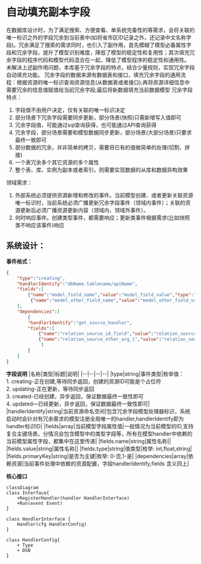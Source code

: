 # 自动填充副本字段
在数据库设计时，为了满足搜索、方便查看、单系统完备性的等需求，会将关联的唯一标识之外的字段冗余到当前表中(如将省市区ID记录之外，还记录中文名称字段)。冗余满足了搜索的需求同时，也引入了副作用，首先模糊了模型必备属性字段和冗余字段，提升了模型识别难度，降低了模型的稳定性和复用性；其次填充冗余字段的程序代码和模型代码混合在一起，降低了模型程序的稳定性和通用性。
未解决上述副作用问题，本库基于冗余字段的特点，结合少量规则，实现冗余字段自动填充功能。
冗余字段的数据来源有数据表和接口，填充冗余字段的通用流程：根据资源的唯一标识查询资源信息(从数据表或者接口);再将资源详细信息中需要冗余的信息值赋值给当前冗余字段;最后将新数据填充当前数据模型
冗余字段特点：
1. 字段值不由用户决定，仅有关联的唯一标识决定
2. 部分场景下冗余字段需要同步更新，部分场景(快照)只需新增写入值即可
3. 冗余字段值，可能通过sql查询获得，也可能通过API查询获得
4. 冗余字段，部分场景需要和模型数据同步更新，部分场景(大部分场景)只要求最终一致即可
5. 部分数据的冗余，并非简单的拷贝，需要将已有的值做简单的处理(切割、拼接)
6. 一个表冗余多个其它资源的多个属性
6. 整个表、库、实例为副本或者索引，则需要实现数据的从库和数据异构效果

领域需求：
1. 外部系统必须提供资源新增和修改的事件。当前模型创建、或者更新关联资源唯一标识时，当前系统必须广播更新冗余字段事件（领域内事件）；关联的资源更新后必须广播资源更新内容（领域内、领域外事件）。
2. 何时响应事件。创建类型事件，都需要响应；更新类事件根据需求(比如快照类不响应该事件)响应

## 系统设计：
**事件格式：**
```json
{
    "type":"creating",
    "handlerIdentify":"dbName.tablename/apiName",
    "fields":[
        {"name":"model_field_name","value":"model_field_value","type":"int","primaryKey":"1"},
         {"name":"model_other_field_name","value":"model_other_field_value","type":"string","primaryKey":"1"}
    ],
    "dependencies":[
        {
        "handlerIdentify":"get_source_handler",
        "fields":[
            {"name":"relation_source_id_field","value":"relation_source_id_value","type":"string","primaryKey":"1"},
            {"name":"relation_source_other_arg_1","value":"relation_source_other_arg_1_value","type":"string","primaryKey":"0"}
             ]
        }
    ]
}
```
**字段说明**
|名称|类型|标题|说明|
|--|--|--|--|
|type|string|事件类型|枚举值：<br/> 1. creating-正在创建,等待同步返回，创建的资源ID可能是个占位符 <br/> 2. updating-正在更新，等待同步返回 <br/> 3. created-已经创建，异步返回，保证数据最终一致性即可 <br/> 4. updated—已经更新，异步返回，保证数据最终一致性即可|
|handlerIdentify|string|当前资源命名空间|包含冗余字段模型处理器标识，系统启动时会针对有冗余需求的模型注册全局唯一的handler,handlerIdentify即为handler标识ID|
|fields|array|当前模型字段属性值|一般情况为当前模型的ID,支持复合主键场景。分情况会包含模型中的类型字段等，所有在模型handler中依赖的当前模型属性字段，都集中在这里传递|
|fields.name|string|属性名称||
|fields.value|string|属性名称||
|fields.type|string|值类型|枚举: int,float,string|
|fields.primaryKey|string|是否为主键|枚举: 0-否,1-是|
|dependencies|array|依赖资源|当前事件处理中依赖的资源配置，字段handlerIdentify,fields 含义同上|

**核心接口**
```mermaid
classDiagram
class Interface{
    +RegisterHandler(handler HandlerInterface)
    +Run(event Event)
}

class HandlerInterface {
    Handler(cfg HandlerConfig)
}

class HandlerConfig{
    + Type
    + DSN
}

```


